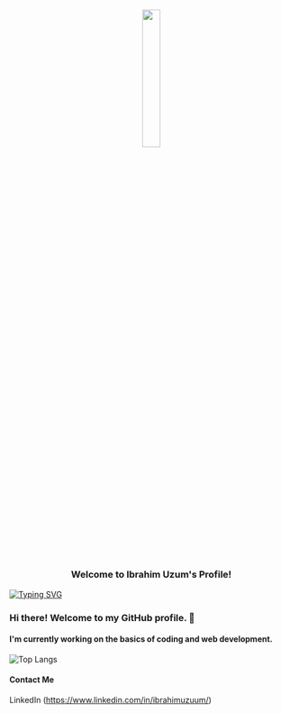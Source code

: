 <h3 align="center">
  <!-- gif section-->
  <p> <img src="https://image.myanimelist.net/ui/5LYzTBVoS196gvYvw3zjwLu8S6QxSSAh8EW3G1rqT7g" width="25%"> </p>
  Welcome to Ibrahim Uzum's Profile! 
</h3>

<!-- Typing SVG by DenverCoder1 - https://github.com/DenverCoder1/readme-typing-svg -->

<p align="center">
  
  [![Typing SVG](https://readme-typing-svg.demolab.com/?lines=FRONT-END+DEVELOPER;DESIGNER&font=Oswald%20Code&center=true&width=440&height=45&color=89D8FF&vCenter=true&size=22&pause=1000)](https://git.io/typing-svg)
</p>


### Hi there! Welcome to my GitHub profile. :milky_way: 

#### I'm currently working on the basics of coding and web development.

![Top Langs](https://github-readme-stats.vercel.app/api/top-langs/?username=ceeshar&theme=ayu-mirage)

#### Contact Me
LinkedIn (https://www.linkedin.com/in/ibrahimuzuum/)
